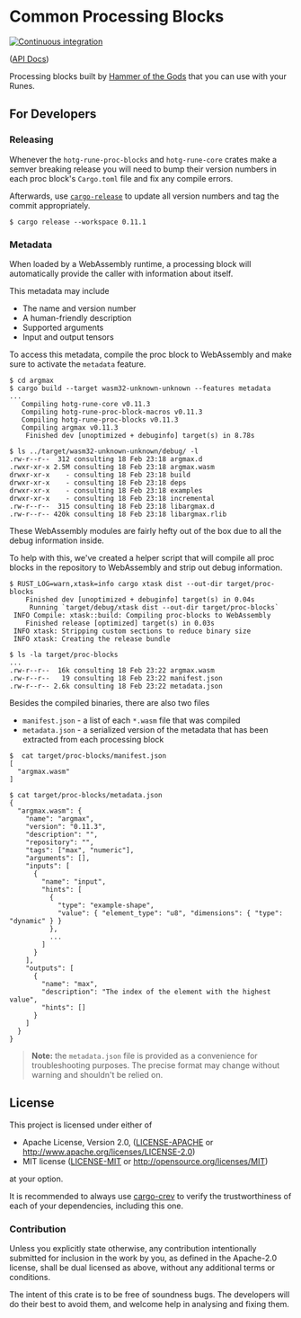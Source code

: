 # Common Processing Blocks

[![Continuous integration](https://github.com/hotg-ai/proc-blocks/workflows/Continuous%20integration/badge.svg?branch=master)](https://github.com/hotg-ai/proc-blocks/actions)

([API Docs])

Processing blocks built by [Hammer of the Gods][hotg] that you can use with your
Runes.

## For Developers

### Releasing

Whenever the `hotg-rune-proc-blocks` and `hotg-rune-core` crates make a semver
breaking release you will need to bump their version numbers in each proc
block's `Cargo.toml` file and fix any compile errors.

Afterwards, use [`cargo-release`][cargo-release] to update all version numbers
and tag the commit appropriately.

```console
$ cargo release --workspace 0.11.1
```

### Metadata

When loaded by a WebAssembly runtime, a processing block will automatically
provide the caller with information about itself.

This metadata may include

- The name and version number
- A human-friendly description
- Supported arguments
- Input and output tensors

To access this metadata, compile the proc block to WebAssembly and make sure
to activate the `metadata` feature.

```console
$ cd argmax
$ cargo build --target wasm32-unknown-unknown --features metadata
...
   Compiling hotg-rune-core v0.11.3
   Compiling hotg-rune-proc-block-macros v0.11.3
   Compiling hotg-rune-proc-blocks v0.11.3
   Compiling argmax v0.11.3
    Finished dev [unoptimized + debuginfo] target(s) in 8.78s

$ ls ../target/wasm32-unknown-unknown/debug/ -l
.rw-r--r--  312 consulting 18 Feb 23:18 argmax.d
.rwxr-xr-x 2.5M consulting 18 Feb 23:18 argmax.wasm
drwxr-xr-x    - consulting 18 Feb 23:18 build
drwxr-xr-x    - consulting 18 Feb 23:18 deps
drwxr-xr-x    - consulting 18 Feb 23:18 examples
drwxr-xr-x    - consulting 18 Feb 23:18 incremental
.rw-r--r--  315 consulting 18 Feb 23:18 libargmax.d
.rw-r--r-- 420k consulting 18 Feb 23:18 libargmax.rlib
```

These WebAssembly modules are fairly hefty out of the box due to all the debug
information inside.

To help with this, we've created a helper script that will compile all proc
blocks in the repository to WebAssembly and strip out debug information.

```console
$ RUST_LOG=warn,xtask=info cargo xtask dist --out-dir target/proc-blocks
    Finished dev [unoptimized + debuginfo] target(s) in 0.04s
     Running `target/debug/xtask dist --out-dir target/proc-blocks`
 INFO Compile: xtask::build: Compiling proc-blocks to WebAssembly
    Finished release [optimized] target(s) in 0.03s
 INFO xtask: Stripping custom sections to reduce binary size
 INFO xtask: Creating the release bundle

$ ls -la target/proc-blocks
...
.rw-r--r--  16k consulting 18 Feb 23:22 argmax.wasm
.rw-r--r--   19 consulting 18 Feb 23:22 manifest.json
.rw-r--r-- 2.6k consulting 18 Feb 23:22 metadata.json
```

Besides the compiled binaries, there are also two files

- `manifest.json` - a list of each `*.wasm` file that was compiled
- `metadata.json` - a serialized version of the metadata that has been extracted
  from each processing block

```console
$  cat target/proc-blocks/manifest.json
[
  "argmax.wasm"
]

$ cat target/proc-blocks/metadata.json
{
  "argmax.wasm": {
    "name": "argmax",
    "version": "0.11.3",
    "description": "",
    "repository": "",
    "tags": ["max", "numeric"],
    "arguments": [],
    "inputs": [
      {
        "name": "input",
        "hints": [
          {
            "type": "example-shape",
            "value": { "element_type": "u8", "dimensions": { "type": "dynamic" } }
          },
          ...
        ]
      }
    ],
    "outputs": [
      {
        "name": "max",
        "description": "The index of the element with the highest value",
        "hints": []
      }
    ]
  }
}
```

> **Note:** the `metadata.json` file is provided as a convenience for
> troubleshooting purposes. The precise format may change without warning and
> shouldn't be relied on.

## License

This project is licensed under either of

 * Apache License, Version 2.0, ([LICENSE-APACHE](LICENSE-APACHE.md) or
   http://www.apache.org/licenses/LICENSE-2.0)
 * MIT license ([LICENSE-MIT](LICENSE-MIT.md) or
   http://opensource.org/licenses/MIT)

at your option.

It is recommended to always use [cargo-crev][crev] to verify the
trustworthiness of each of your dependencies, including this one.

### Contribution

Unless you explicitly state otherwise, any contribution intentionally
submitted for inclusion in the work by you, as defined in the Apache-2.0
license, shall be dual licensed as above, without any additional terms or
conditions.

The intent of this crate is to be free of soundness bugs. The developers will
do their best to avoid them, and welcome help in analysing and fixing them.

[API Docs]: https://hotg-ai.github.io/proc-blocks
[crev]: https://github.com/crev-dev/cargo-crev
[hotg]: https://hotg.dev/
[cargo-release]: https://crates.io/crates/cargo-release
